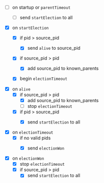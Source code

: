 
* [ ] on startup or `parentTimeout`
  * [ ] send `startElection` to all


* [x] on `startElection`
  * [x] if pid > source_pid
    * [x] send `alive` to source_pid
  * [x] if source_pid > pid
    * [x] add source_pid to known_parents
  * [x] begin `electionTimeout`


* [x] on `alive`
  * [x] if source_pid > pid
    * [x] add source_pid to known_parents
    * [ ] stop `electionTimeout`
  * [x] if pid > source_pid
    * [x] send `startElection` to all


* [x] on `electionTimeout`
  * [x] if no valid pids
    * [x] send `electionWon`


* [x] on `electionWon`
  * [x] stop `electionTimeout`
  * [x] if source_pid > pid
    * [x] send `startElection` to all
